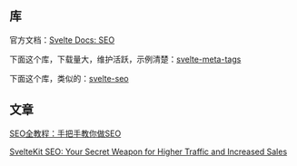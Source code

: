 
## 库

官方文档：[Svelte Docs: SEO](https://kit.svelte.dev/docs/seo)

下面这个库，下载量大，维护活跃，示例清楚：[svelte-meta-tags](https://github.com/oekazuma/svelte-meta-tags)

下面这个库，类似的：[svelte-seo](https://github.com/artiebits/svelte-seo)


## 文章

[SEO全教程：手把手教你做SEO](https://zhuanlan.zhihu.com/p/560388930)

[SvelteKit SEO: Your Secret Weapon for Higher Traffic and Increased Sales](https://www.okupter.com/blog/sveltekit-seo)



